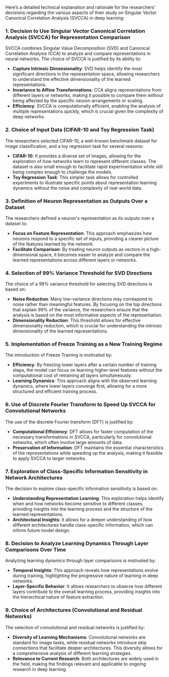 Here’s a detailed technical explanation and rationale for the researchers' decisions regarding the various aspects of their study on Singular Vector Canonical Correlation Analysis (SVCCA) in deep learning:

### 1. Decision to Use Singular Vector Canonical Correlation Analysis (SVCCA) for Representation Comparison
SVCCA combines Singular Value Decomposition (SVD) and Canonical Correlation Analysis (CCA) to analyze and compare representations in neural networks. The choice of SVCCA is justified by its ability to:
- **Capture Intrinsic Dimensionality**: SVD helps identify the most significant directions in the representation space, allowing researchers to understand the effective dimensionality of the learned representations.
- **Invariance to Affine Transformations**: CCA aligns representations from different layers or networks, making it possible to compare them without being affected by the specific neuron arrangements or scaling.
- **Efficiency**: SVCCA is computationally efficient, enabling the analysis of multiple representations quickly, which is crucial given the complexity of deep networks.

### 2. Choice of Input Data (CIFAR-10 and Toy Regression Task)
The researchers selected CIFAR-10, a well-known benchmark dataset for image classification, and a toy regression task for several reasons:
- **CIFAR-10**: It provides a diverse set of images, allowing for the exploration of how networks learn to represent different classes. The dataset is also small enough to facilitate rapid experimentation while still being complex enough to challenge the models.
- **Toy Regression Task**: This simpler task allows for controlled experiments to illustrate specific points about representation learning dynamics without the noise and complexity of real-world data.

### 3. Definition of Neuron Representation as Outputs Over a Dataset
The researchers defined a neuron's representation as its outputs over a dataset to:
- **Focus on Feature Representation**: This approach emphasizes how neurons respond to a specific set of inputs, providing a clearer picture of the features learned by the network.
- **Facilitate Comparison**: By treating neuron outputs as vectors in a high-dimensional space, it becomes easier to analyze and compare the learned representations across different layers or networks.

### 4. Selection of 99% Variance Threshold for SVD Directions
The choice of a 99% variance threshold for selecting SVD directions is based on:
- **Noise Reduction**: Many low-variance directions may correspond to noise rather than meaningful features. By focusing on the top directions that explain 99% of the variance, the researchers ensure that the analysis is based on the most informative aspects of the representation.
- **Dimensionality Reduction**: This threshold allows for effective dimensionality reduction, which is crucial for understanding the intrinsic dimensionality of the learned representations.

### 5. Implementation of Freeze Training as a New Training Regime
The introduction of Freeze Training is motivated by:
- **Efficiency**: By freezing lower layers after a certain number of training steps, the model can focus on learning higher-level features without the computational cost of retraining all layers simultaneously.
- **Learning Dynamics**: This approach aligns with the observed learning dynamics, where lower layers converge first, allowing for a more structured and efficient training process.

### 6. Use of Discrete Fourier Transform to Speed Up SVCCA for Convolutional Networks
The use of the discrete Fourier transform (DFT) is justified by:
- **Computational Efficiency**: DFT allows for faster computation of the necessary transformations in SVCCA, particularly for convolutional networks, which often involve large amounts of data.
- **Preservation of Information**: DFT maintains the essential characteristics of the representations while speeding up the analysis, making it feasible to apply SVCCA to larger networks.

### 7. Exploration of Class-Specific Information Sensitivity in Network Architectures
The decision to explore class-specific information sensitivity is based on:
- **Understanding Representation Learning**: This exploration helps identify when and how networks become sensitive to different classes, providing insights into the learning process and the structure of the learned representations.
- **Architectural Insights**: It allows for a deeper understanding of how different architectures handle class-specific information, which can inform future model design.

### 8. Decision to Analyze Learning Dynamics Through Layer Comparisons Over Time
Analyzing learning dynamics through layer comparisons is motivated by:
- **Temporal Insights**: This approach reveals how representations evolve during training, highlighting the progressive nature of learning in deep networks.
- **Layer-Specific Behavior**: It allows researchers to observe how different layers contribute to the overall learning process, providing insights into the hierarchical nature of feature extraction.

### 9. Choice of Architectures (Convolutional and Residual Networks)
The selection of convolutional and residual networks is justified by:
- **Diversity of Learning Mechanisms**: Convolutional networks are standard for image tasks, while residual networks introduce skip connections that facilitate deeper architectures. This diversity allows for a comprehensive analysis of different learning strategies.
- **Relevance to Current Research**: Both architectures are widely used in the field, making the findings relevant and applicable to ongoing research in deep learning